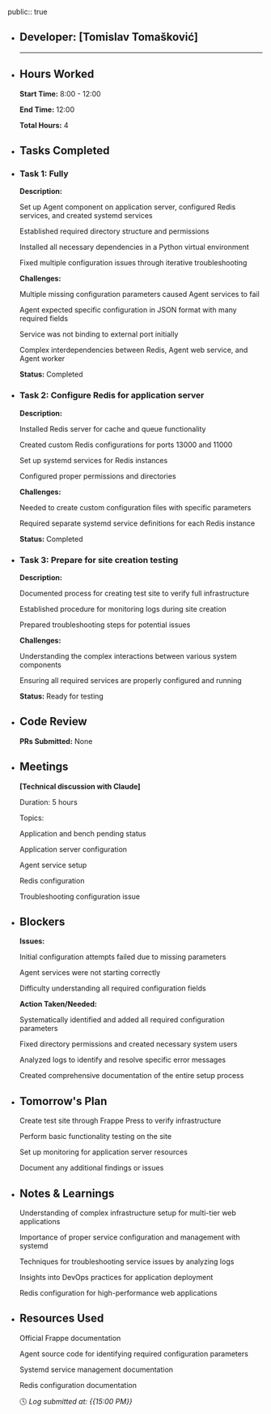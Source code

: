 public:: true

- ## Developer: [Tomislav Tomašković]
  
  ---
- ## Hours Worked
  
  **Start Time:** 8:00 - 12:00
  
  **End Time:** 12:00
  
  **Total Hours:** 4
- ## Tasks Completed
- ### Task 1: Fully
  
  **Description:**
  
  Set up Agent component on application server, configured Redis services, and created systemd services
  
  Established required directory structure and permissions
  
  Installed all necessary dependencies in a Python virtual environment
  
  Fixed multiple configuration issues through iterative troubleshooting
  
  **Challenges:**
  
  Multiple missing configuration parameters caused Agent services to fail
  
  Agent expected specific configuration in JSON format with many required fields
  
  Service was not binding to external port initially
  
  Complex interdependencies between Redis, Agent web service, and Agent worker
  
  **Status:** Completed
- ### Task 2: Configure Redis for application server
  
  **Description:**
  
  Installed Redis server for cache and queue functionality
  
  Created custom Redis configurations for ports 13000 and 11000
  
  Set up systemd services for Redis instances
  
  Configured proper permissions and directories
  
  **Challenges:**
  
  Needed to create custom configuration files with specific parameters
  
  Required separate systemd service definitions for each Redis instance
  
  **Status:** Completed
- ### Task 3: Prepare for site creation testing
  
  **Description:**
  
  Documented process for creating test site to verify full infrastructure
  
  Established procedure for monitoring logs during site creation
  
  Prepared troubleshooting steps for potential issues
  
  **Challenges:**
  
  Understanding the complex interactions between various system components
  
  Ensuring all required services are properly configured and running
  
  **Status:** Ready for testing
- ## Code Review
  
  **PRs Submitted:** None
- ## Meetings
  
  **[Technical discussion with Claude]**
  
  Duration: 5 hours
  
  Topics:
  
  Application and bench pending status
  
  Application server configuration
  
  Agent service setup
  
  Redis configuration
  
  Troubleshooting configuration issue
- ## Blockers
  
  **Issues:**
  
  Initial configuration attempts failed due to missing parameters
  
  Agent services were not starting correctly
  
  Difficulty understanding all required configuration fields
  
  **Action Taken/Needed:**
  
  Systematically identified and added all required configuration parameters
  
  Fixed directory permissions and created necessary system users
  
  Analyzed logs to identify and resolve specific error messages
  
  Created comprehensive documentation of the entire setup process
- ## Tomorrow's Plan
  
  Create test site through Frappe Press to verify infrastructure
  
  Perform basic functionality testing on the site
  
  Set up monitoring for application server resources
  
  Document any additional findings or issues
- ## Notes & Learnings
  
  Understanding of complex infrastructure setup for multi-tier web applications
  
  Importance of proper service configuration and management with systemd
  
  Techniques for troubleshooting service issues by analyzing logs
  
  Insights into DevOps practices for application deployment
  
  Redis configuration for high-performance web applications
- ## Resources Used
  
  Official Frappe documentation
  
  Agent source code for identifying required configuration parameters
  
  Systemd service management documentation
  
  Redis configuration documentation
  
  🕓 *Log submitted at: {{15:00 PM}}*